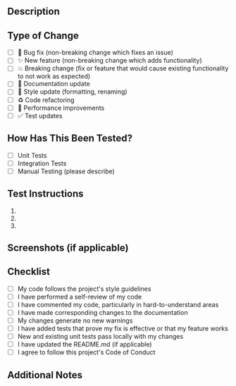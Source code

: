 ## Description
<!-- Provide a brief description of the changes in this PR -->

## Type of Change
<!-- Put an `x` in all the boxes that apply -->
- [ ] 🐛 Bug fix (non-breaking change which fixes an issue)
- [ ] ✨ New feature (non-breaking change which adds functionality)
- [ ] 💥 Breaking change (fix or feature that would cause existing functionality to not work as expected)
- [ ] 📝 Documentation update
- [ ] 🎨 Style update (formatting, renaming)
- [ ] ♻️ Code refactoring
- [ ] 🚀 Performance improvements
- [ ] ✅ Test updates

## How Has This Been Tested?
<!-- Describe the tests that you ran to verify your changes -->
- [ ] Unit Tests
- [ ] Integration Tests
- [ ] Manual Testing (please describe)

## Test Instructions
<!-- Steps to test the changes -->
1. 
2. 
3. 

## Screenshots (if applicable)
<!-- Add screenshots to help explain your changes -->

## Checklist
<!-- Put an `x` in all the boxes that apply -->
- [ ] My code follows the project's style guidelines
- [ ] I have performed a self-review of my code
- [ ] I have commented my code, particularly in hard-to-understand areas
- [ ] I have made corresponding changes to the documentation
- [ ] My changes generate no new warnings
- [ ] I have added tests that prove my fix is effective or that my feature works
- [ ] New and existing unit tests pass locally with my changes
- [ ] I have updated the README.md (if applicable)
- [ ] I agree to follow this project's Code of Conduct

## Additional Notes
<!-- Add any additional notes or context about the changes -->